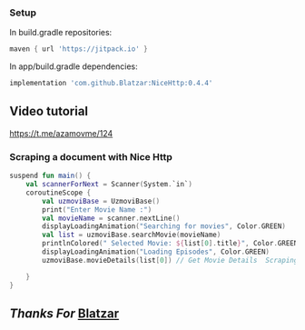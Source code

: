 ### Setup

In build.gradle repositories:

```groovy
maven { url 'https://jitpack.io' }
```

In app/build.gradle dependencies:

```groovy
implementation 'com.github.Blatzar:NiceHttp:0.4.4'
```

## Video tutorial 
https://t.me/azamovme/124

### Scraping a document with Nice Http

```kotlin
suspend fun main() {
    val scannerForNext = Scanner(System.`in`)
    coroutineScope {
        val uzmoviBase = UzmoviBase()
        print("Enter Movie Name :")
        val movieName = scanner.nextLine()
        displayLoadingAnimation("Searching for movies", Color.GREEN)
        val list = uzmoviBase.searchMovie(movieName)
        printlnColored(" Selected Movie: ${list[0].title}", Color.GREEN)
        displayLoadingAnimation("Loading Episodes", Color.GREEN)
        uzmoviBase.movieDetails(list[0]) // Get Movie Details  Scraping by href

    }
}

```

## _Thanks For_  [Blatzar](https://github.com/Blatzar)
